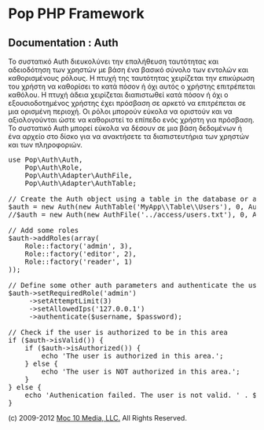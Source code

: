 Pop PHP Framework
=================

Documentation : Auth
--------------------

Το συστατικό Auth διευκολύνει την επαλήθευση ταυτότητας και αδειοδότηση των χρηστών με βάση ένα βασικό σύνολο των εντολών και καθορισμένους ρόλους. Η πτυχή της ταυτότητας χειρίζεται την επικύρωση του χρήστη να καθορίσει το κατά πόσον ή όχι αυτός ο χρήστης επιτρέπεται καθόλου. Η πτυχή άδεια χειρίζεται διαπιστωθεί κατά πόσον ή όχι ο εξουσιοδοτημένος χρήστης έχει πρόσβαση σε αρκετό να επιτρέπεται σε μια ορισμένη περιοχή. Οι ρόλοι μπορούν εύκολα να οριστούν και να αξιολογούνται ώστε να καθοριστεί το επίπεδο ενός χρήστη για πρόσβαση. Το συστατικό Auth μπορεί εύκολα να δέσουν σε μια βάση δεδομένων ή ένα αρχείο στο δίσκο για να ανακτήσετε τα διαπιστευτήρια των χρηστών και των πληροφοριών.


<pre>
use Pop\Auth\Auth,
    Pop\Auth\Role,
    Pop\Auth\Adapter\AuthFile,
    Pop\Auth\Adapter\AuthTable;

// Create the Auth object using a table in the database or a local access file.
$auth = new Auth(new AuthTable('MyApp\\Table\\Users'), 0, Auth::ENCRYPT_SHA1);
//$auth = new Auth(new AuthFile('../access/users.txt'), 0, Auth::ENCRYPT_SHA1);

// Add some roles
$auth->addRoles(array(
    Role::factory('admin', 3),
    Role::factory('editor', 2),
    Role::factory('reader', 1)
));

// Define some other auth parameters and authenticate the user
$auth->setRequiredRole('admin')
     ->setAttemptLimit(3)
     ->setAllowedIps('127.0.0.1')
     ->authenticate($username, $password);

// Check if the user is authorized to be in this area
if ($auth->isValid()) {
    if ($auth->isAuthorized()) {
        echo 'The user is authorized in this area.';
    } else {
        echo 'The user is NOT authorized in this area.';
    }
} else {
    echo 'Authenication failed. The user is not valid. ' . $auth->getResultMessage();
}
</pre>

(c) 2009-2012 [Moc 10 Media, LLC.](http://www.moc10media.com) All Rights Reserved.
